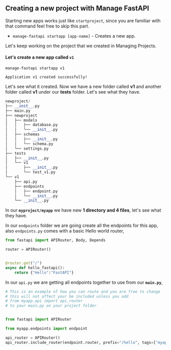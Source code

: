 ## Creating a new project with Manage FastAPI

Starting new apps works just like `startproject`, since you are familiar with that command  feel free to skip this part.

* `manage-fastapi startapp [app-name]` - Creates a new app.

Let's keep working on the project that we created in Managing Projects.

#### Let's create a new app called `v1`

```shell
manage-fastapi startapp v1

Application v1 created successfully!
```

Let's see what it created. Now we have a new folder called **v1** and another folder called **v1** under our **tests** folder. Let's see what they have.

```python
newproject/
├── __init__.py
├── main.py
├── newproject
│   ├── models
│   │   ├── database.py
│   │   └── __init__.py
│   ├── schemas
│   │   ├── __init__.py
│   │   └── schema.py
│   └── settings.py
├── tests
│   ├── __init__.py
│   └── v1
│       ├── __init__.py
│       └── test_v1.py
└── v1
    ├── api.py
    ├── endpoints
    │   ├── endpoint.py
    │   └── __init__.py
    └── __init__.py
```

In our **`myproject/myapp`** we have new **1 directory and 4 files**, let's see what they have.

In our `endpoints` folder we are going create all the endpoints for this app, also `endpoints.py` comes with a basic Hello world router,

```python
from fastapi import APIRouter, Body, Depends

router = APIRouter()


@router.get("/")
async def hello_fastapi():
    return {"Hello":"FastAPI"}
```

In our `api.py` we are getting all endpoints together to use from our **`main.py`**,

```python
# This is an example of how you can route and you are free to change
# this will not affect your be included unless you add
# from myapp.api import api_router
# to your main.py on your project folder


from fastapi import APIRouter

from myapp.endpoints import endpoint

api_router = APIRouter()
api_router.include_router(endpoint.router, prefix="/hello", tags=["myapp"])
```
